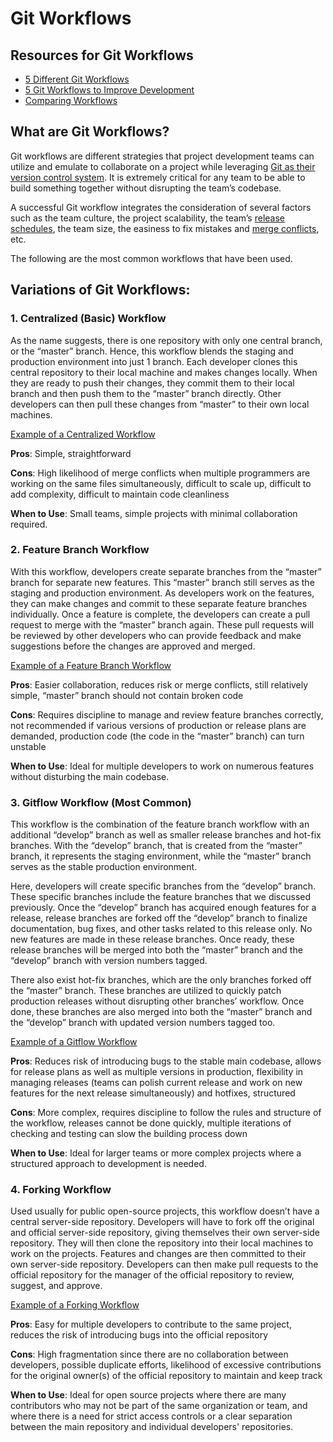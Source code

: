 # Git Workflows

## Resources for Git Workflows
* [5 Different Git Workflows](https://medium.com/javarevisited/5-different-git-workflows-50f75d8783a7)
* [5 Git Workflows to Improve Development](https://rovitpm.com/5-git-workflows-to-improve-development/)
* [Comparing Workflows](https://www.atlassian.com/git/tutorials/comparing-workflows)

## What are Git Workflows?
Git workflows are different strategies that project development teams can utilize and emulate to collaborate on a project while leveraging [Git as their version control system](https://www.knowledgehut.com/tutorials/git-tutorial/introduction-to-git). It is extremely critical for any team to be able to build something together without disrupting the team’s codebase.

A successful Git workflow integrates the consideration of several factors such as the team culture, the project scalability, the team’s [release schedules](https://asana.com/resources/release-management), the team size, the easiness to fix mistakes and [merge conflicts](https://www.simplilearn.com/tutorials/git-tutorial/merge-conflicts-in-git), etc.

The following are the most common workflows that have been used.

## Variations of Git Workflows:

### 1. Centralized (Basic) Workflow
As the name suggests, there is one repository with only one central branch, or the “master” branch. Hence, this workflow blends the staging and production environment into just 1 branch. Each developer clones this central repository to their local machine and makes changes locally. When they are ready to push their changes, they commit them to their local branch and then push them to the “master” branch directly. Other developers can then pull these changes from “master” to their own local machines.

[Example of a Centralized Workflow](https://www.atlassian.com/git/tutorials/comparing-workflows#centralized-workflow)

**Pros**: Simple, straightforward

**Cons**: High likelihood of merge conflicts when multiple programmers are working on the same files simultaneously, difficult to scale up, difficult to add complexity, difficult to maintain code cleanliness

**When to Use**: Small teams, simple projects with minimal collaboration required.

### 2. Feature Branch Workflow
With this workflow, developers create separate branches from the “master” branch for separate new features. This “master” branch still serves as the staging and production environment. As developers work on the features, they can make changes and commit to these separate feature branches individually. Once a feature is complete, the developers can create a pull request to merge with the “master” branch again. These pull requests will be reviewed by other developers who can provide feedback and make suggestions before the changes are approved and merged.

[Example of a Feature Branch Workflow](https://www.atlassian.com/git/tutorials/comparing-workflows/feature-branch-workflow)

**Pros**: Easier collaboration, reduces risk or merge conflicts, still relatively simple, “master” branch should not contain broken code

**Cons**: Requires discipline to manage and review feature branches correctly, not recommended if various versions of production or release plans are demanded, production code (the code in the “master” branch) can turn unstable 

**When to Use**: Ideal for multiple developers to work on numerous features without disturbing the main codebase.

### 3. Gitflow Workflow (Most Common)
This workflow is the combination of the feature branch workflow with an additional “develop” branch as well as smaller release branches and hot-fix branches. With the “develop” branch, that is created from the “master” branch, it represents the staging environment, while the “master” branch serves as the stable production environment. 

Here, developers will create specific branches from the “develop” branch. These specific branches include the feature branches that we discussed previously. Once the “develop” branch has acquired enough features for a release, release branches are forked off the “develop” branch to finalize documentation, bug fixes, and other tasks related to this release only. No new features are made in these release branches. Once ready, these release branches will be merged into both the “master” branch and the “develop” branch with version numbers tagged.

There also exist hot-fix branches, which are the only branches forked off the “master” branch. These branches are utilized to quickly patch production releases without disrupting other branches’ workflow. Once done, these branches are also merged into both the “master” branch and the “develop” branch with updated version numbers tagged too.

[Example of a Gitflow Workflow](https://www.atlassian.com/git/tutorials/comparing-workflows/gitflow-workflow)

**Pros**: Reduces risk of introducing bugs to the stable main codebase, allows for release plans as well as multiple versions in production, flexibility in managing releases (teams can polish current release and work on new features for the next release simultaneously) and hotfixes, structured

**Cons**: More complex, requires discipline to follow the rules and structure of the workflow, releases cannot be done quickly, multiple iterations of checking and testing can slow the building process down

**When to Use**: Ideal for larger teams or more complex projects where a structured approach to development is needed.

### 4. Forking Workflow
Used usually for public open-source projects, this workflow doesn’t have a central server-side repository. Developers will have to fork off the original and official server-side repository, giving themselves their own server-side repository. They will then clone the repository into their local machines to work on the projects. Features and changes are then committed to their own server-side repository. Developers can then make pull requests to the official repository for the manager of the official repository to review, suggest, and approve. 

[Example of a Forking Workflow](https://www.atlassian.com/git/tutorials/comparing-workflows/forking-workflow)

**Pros**: Easy for multiple developers to contribute to the same project, reduces the risk of introducing bugs into the official repository

**Cons**: High fragmentation since there are no collaboration between developers, possible duplicate efforts, likelihood of excessive contributions for the original owner(s) of the official repository to maintain and keep track

**When to Use**: Ideal for open source projects where there are many contributors who may not be part of the same organization or team, and where there is a need for strict access controls or a clear separation between the main repository and individual developers' repositories.
